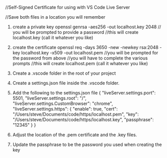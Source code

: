 //Self-Signed Certificate for using with VS Code Live Server

//Save both files in a location you will remember

1. create a private key
openssl genrsa -aes256 -out localhost.key 2048
// you will be prompted to provide a password
//this will create localhost.key (call it whatever you like)

1. create the certificate
openssl req -days 3650 -new -newkey rsa:2048 -key localhost.key -x509 -out localhost.pem 
//you will be prompted for the password from above
//you will have to complete the various prompts
//this will create localhost.pem (call it whatever you like)

1. Create a .vscode folder in the root of your project
2. Create a settings.json file inside the .vscode folder.
3. Add the following to the settings.json file
{
  "liveServer.settings.port": 5501,
  "liveServer.settings.root": "/",
  "liveServer.settings.CustomBrowser": "chrome",
  "liveServer.settings.https": {
    "enable": true,
    "cert": "/Users/steve/Documents/code/https/localhost.pem",
    "key": "/Users/steve/Documents/code/https/localhost.key",
    "passphrase": "12345"
  }
}
1. Adjust the location of the .pem certificate and the .key files.
2. Update the passphrase to be the password you used when creating the key